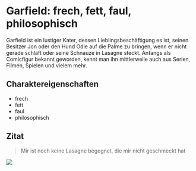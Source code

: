 # Garfield: frech, fett, faul, philosophisch


Garfield ist ein lustiger Kater, dessen Lieblingsbeschäftigung es ist, seinen
Besitzer Jon oder den Hund Odie auf die Palme zu bringen, wenn er nicht gerade
schläft oder seine Schnauze in Lasagne steckt. Anfangs als Comicfigur bekannt geworden,
kennt man ihn mittlerweile auch aus Serien, Filmen, Spielen und vielem mehr.

## Charaktereigenschaften


* frech
* fett
* faul
* philosophisch

## Zitat

> Mir ist noch keine Lasagne begegnet, die mir nicht geschmeckt hat

<img src=https://www.thestar.com/content/dam/thestar/entertainment/2017/03/01/garfields-gender-male-none-sparks-wikipedia-edit-war/garfield.jpg/>


